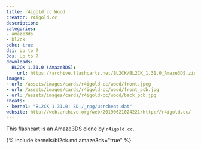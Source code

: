 ```yaml
---
title: r4igold.cc Wood
creator: r4igold.cc
description:
categories:
- amaze3ds
- bl2ck
sdhc: true
dsi: Up to ?
3ds: Up to ?
downloads:
  BL2CK 1.31.0 (Amaze3DS):
    url: https://archive.flashcarts.net/BL2CK/BL2CK_1.31.0_Amaze3DS.zip
images:
- url: /assets/images/cards/r4igold-cc/wood/front.jpeg
- url: /assets/images/cards/r4igold-cc/wood/front_pcb.jpg
- url: /assets/images/cards/r4igold-cc/wood/back_pcb.jpg
cheats:
- kernel: "BL2CK 1.31.0: SD:/_rpg/usrcheat.dat"
website: http://web.archive.org/web/20190621024221/http://r4igold.cc/
---
```

This flashcart is an Amaze3DS clone by `r4igold.cc`. 

{% include kernels/bl2ck.md amaze3ds="true" %}